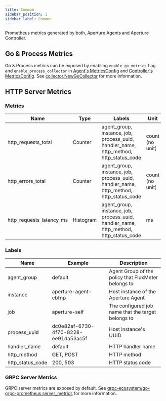 ```yaml
---
title: Common
sidebar_position: 1
sidebar_label: Common
---
```


Prometheus metrics generated by both, Aperture Agents and Aperture Controller.

## Go & Process Metrics

Go & Process metrics can be exposed by enabling `enable_go_metrics` flag and
`enable_process_collector` in
[Agent's MetricsConfig](reference/configuration/agent.md#metrics-config) and
[Controller's MetricsConfig](reference/configuration/controller.md#metrics-config).
See
[collector.NewGoCollector](https://pkg.go.dev/github.com/prometheus/client_golang@v1.13.0/prometheus/collectors#NewGoCollector)
for more information.

## HTTP Server Metrics

### Metrics

| Name                     | Type      | Labels                                                                                | Unit            | Description                                     |
| ------------------------ | --------- | ------------------------------------------------------------------------------------- | --------------- | ----------------------------------------------- |
| http_requests_total      | Counter   | agent_group, instance, job, process_uuid, handler_name, http_method, http_status_code | count (no unit) | Total number of requests received               |
| http_errors_total        | Counter   | agent_group, instance, job, process_uuid, handler_name, http_method, http_status_code | count (no unit) | Total number of errors that occurred            |
| http_requests_latency_ms | Histogram | agent_group, instance, job, process_uuid, handler_name, http_method, http_status_code | ms              | Latency of the requests processed by the server |

### Labels

| Name             | Example                              | Description                                         |
| ---------------- | ------------------------------------ | --------------------------------------------------- |
| agent_group      | default                              | Agent Group of the policy that FluxMeter belongs to |
| instance         | aperture-agent-cbfnp                 | Host instance of the Aperture Agent                 |
| job              | aperture-self                        | The configured job name that the target belongs to  |
| process_uuid     | dc0e82af-6730-4f70-8228-ee91da53ac5f | Host instance's UUID                                |
| handler_name     | default                              | HTTP handler name                                   |
| http_method      | GET, POST                            | HTTP method                                         |
| http_status_code | 200, 503                             | HTTP status code                                    |

### GRPC Server Metrics

GRPC server metrics are exposed by default. See
[grpc-ecosystem/go-grpc-prometheus server_metrics](https://pkg.go.dev/github.com/grpc-ecosystem/go-grpc-prometheus#NewServerMetrics)
for more information.
